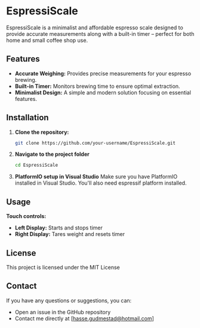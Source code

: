 # EspressiScale

EspressiScale is a minimalist and affordable espresso scale designed to provide accurate measurements along with a built-in timer – perfect for both home and small coffee shop use.

## Features

- **Accurate Weighing:** Provides precise measurements for your espresso brewing.
- **Built-in Timer:** Monitors brewing time to ensure optimal extraction.
- **Minimalist Design:** A simple and modern solution focusing on essential features.

## Installation

1. **Clone the repository:**

   ```bash
   git clone https://github.com/your-username/EspressiScale.git

2. **Navigate to the project folder**

   ```bash
   cd EspressiScale

3. **PlatformIO setup in Visual Studio**
   Make sure you have PlatformIO installed in Visual Studio. You'll also need espressif platform installed.

## Usage
**Touch controls:**
- **Left Display:** Starts and stops timer
- **Right Display:** Tares weight and resets timer

## License
This project is licensed under the MIT License

## Contact
If you have any questions or suggestions, you can:
- Open an issue in the GitHub repository
- Contact me directly at [hasse.gudmestad@hotmail.com]
